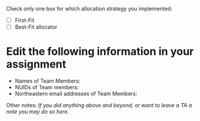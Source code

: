 
Check only one box for which allocation strategy you implemented:

- [ ] First-Fit
- [ ] Best-Fit allocator

#  Edit the following information in your assignment

- Names of Team Members:
- NUIDs of Team members:
- Northeastern email addresses of Team Members:

Other notes: *If you did anything above and beyond, or want to leave a TA a note you may do so here.*
